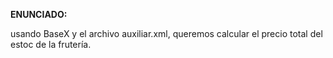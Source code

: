 **ENUNCIADO:**

usando BaseX y el archivo auxiliar.xml, queremos calcular el precio total del estoc de la frutería.



